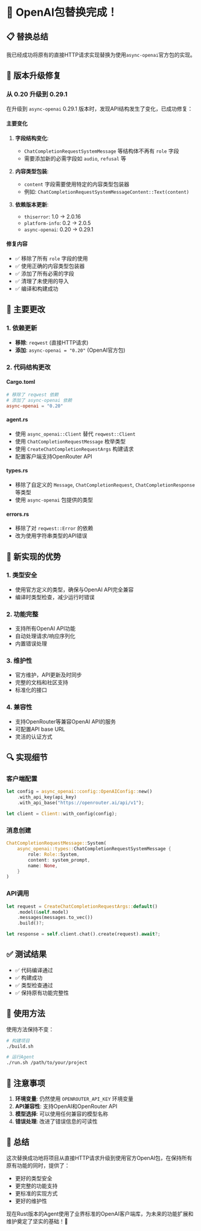 # 🔄 OpenAI包替换完成！

## 📋 替换总结

我已经成功将原有的直接HTTP请求实现替换为使用`async-openai`官方包的实现。

## 🔄 版本升级修复

### 从 0.20 升级到 0.29.1

在升级到 `async-openai` 0.29.1 版本时，发现API结构发生了变化，已成功修复：

#### 主要变化
1. **字段结构变化**: 
   - `ChatCompletionRequestSystemMessage` 等结构体不再有 `role` 字段
   - 需要添加新的必需字段如 `audio`, `refusal` 等

2. **内容类型包装**:
   - `content` 字段需要使用特定的内容类型包装器
   - 例如: `ChatCompletionRequestSystemMessageContent::Text(content)`

3. **依赖版本更新**:
   - `thiserror`: 1.0 → 2.0.16
   - `platform-info`: 0.2 → 2.0.5
   - `async-openai`: 0.20 → 0.29.1

#### 修复内容
- ✅ 移除了所有 `role` 字段的使用
- ✅ 使用正确的内容类型包装器
- ✅ 添加了所有必需的字段
- ✅ 清理了未使用的导入
- ✅ 编译和构建成功

## 🔧 主要更改

### 1. 依赖更新
- **移除**: `reqwest` (直接HTTP请求)
- **添加**: `async-openai = "0.20"` (OpenAI官方包)

### 2. 代码结构更改

#### Cargo.toml
```toml
# 移除了 reqwest 依赖
# 添加了 async-openai 依赖
async-openai = "0.20"
```

#### agent.rs
- 使用 `async_openai::Client` 替代 `reqwest::Client`
- 使用 `ChatCompletionRequestMessage` 枚举类型
- 使用 `CreateChatCompletionRequestArgs` 构建请求
- 配置客户端支持OpenRouter API

#### types.rs
- 移除了自定义的 `Message`, `ChatCompletionRequest`, `ChatCompletionResponse` 等类型
- 使用 `async-openai` 包提供的类型

#### errors.rs
- 移除了对 `reqwest::Error` 的依赖
- 改为使用字符串类型的API错误

## 🎯 新实现的优势

### 1. **类型安全**
- 使用官方定义的类型，确保与OpenAI API完全兼容
- 编译时类型检查，减少运行时错误

### 2. **功能完整**
- 支持所有OpenAI API功能
- 自动处理请求/响应序列化
- 内置错误处理

### 3. **维护性**
- 官方维护，API更新及时同步
- 完整的文档和社区支持
- 标准化的接口

### 4. **兼容性**
- 支持OpenRouter等兼容OpenAI API的服务
- 可配置API base URL
- 灵活的认证方式

## 🔍 实现细节

### 客户端配置
```rust
let config = async_openai::config::OpenAIConfig::new()
    .with_api_key(api_key)
    .with_api_base("https://openrouter.ai/api/v1");

let client = Client::with_config(config);
```

### 消息创建
```rust
ChatCompletionRequestMessage::System(
    async_openai::types::ChatCompletionRequestSystemMessage {
        role: Role::System,
        content: system_prompt,
        name: None,
    }
)
```

### API调用
```rust
let request = CreateChatCompletionRequestArgs::default()
    .model(&self.model)
    .messages(messages.to_vec())
    .build()?;

let response = self.client.chat().create(request).await?;
```

## ✅ 测试结果

- ✅ 代码编译通过
- ✅ 构建成功
- ✅ 类型检查通过
- ✅ 保持原有功能完整性

## 🚀 使用方法

使用方法保持不变：

```bash
# 构建项目
./build.sh

# 运行Agent
./run.sh /path/to/your/project
```

## 📝 注意事项

1. **环境变量**: 仍然使用 `OPENROUTER_API_KEY` 环境变量
2. **API兼容性**: 支持OpenAI和OpenRouter API
3. **模型选择**: 可以使用任何兼容的模型名称
4. **错误处理**: 改进了错误信息的可读性

## 🎉 总结

这次替换成功地将项目从直接HTTP请求升级到使用官方OpenAI包，在保持所有原有功能的同时，提供了：

- 更好的类型安全
- 更完整的功能支持
- 更标准的实现方式
- 更好的维护性

现在Rust版本的Agent使用了业界标准的OpenAI客户端库，为未来的功能扩展和维护奠定了坚实的基础！🚀
